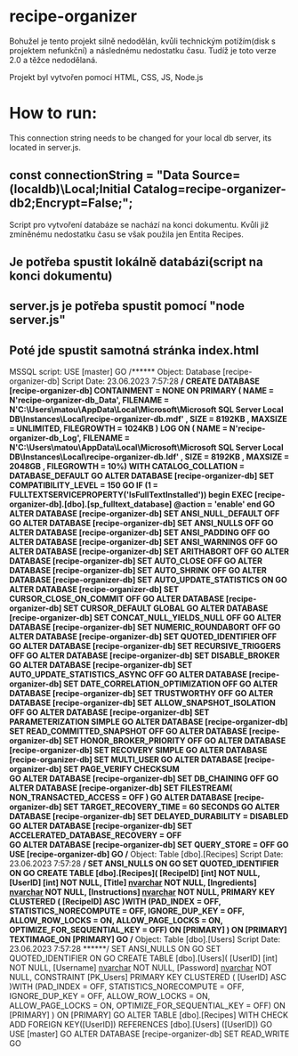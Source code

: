 # recipe-organizer

Bohužel je tento projekt silně nedodělán, kvůli technickým potížím(disk s projektem nefunkční) a následnému nedostatku času. Tudíž je toto verze 2.0 a těžce nedodělaná.

Projekt byl vytvořen pomocí HTML, CSS, JS, Node.js

# How to run:
This connection string needs to be changed for your local db server, its located in server.js.
## const connectionString = "Data Source=(localdb)\\Local;Initial Catalog=recipe-organizer-db2;Encrypt=False;";
Script pro vytvoření databáze se nachází na konci dokumentu. Kvůli již zmíněnému nedostatku času se však použila jen Entita Recipes.

## Je potřeba spustit lokálně databázi(script na konci dokumentu)
## server.js je potřeba spustit pomocí "node server.js"
## Poté jde spustit samotná stránka index.html


MSSQL script:
USE [master]
GO
/****** Object:  Database [recipe-organizer-db]    Script Date: 23.06.2023 7:57:28 ******/
CREATE DATABASE [recipe-organizer-db]
 CONTAINMENT = NONE
 ON  PRIMARY 
( NAME = N'recipe-organizer-db_Data', FILENAME = N'C:\Users\matou\AppData\Local\Microsoft\Microsoft SQL Server Local DB\Instances\Local\recipe-organizer-db.mdf' , SIZE = 8192KB , MAXSIZE = UNLIMITED, FILEGROWTH = 1024KB )
 LOG ON 
( NAME = N'recipe-organizer-db_Log', FILENAME = N'C:\Users\matou\AppData\Local\Microsoft\Microsoft SQL Server Local DB\Instances\Local\recipe-organizer-db.ldf' , SIZE = 8192KB , MAXSIZE = 2048GB , FILEGROWTH = 10%)
 WITH CATALOG_COLLATION = DATABASE_DEFAULT
GO
ALTER DATABASE [recipe-organizer-db] SET COMPATIBILITY_LEVEL = 150
GO
IF (1 = FULLTEXTSERVICEPROPERTY('IsFullTextInstalled'))
begin
EXEC [recipe-organizer-db].[dbo].[sp_fulltext_database] @action = 'enable'
end
GO
ALTER DATABASE [recipe-organizer-db] SET ANSI_NULL_DEFAULT OFF 
GO
ALTER DATABASE [recipe-organizer-db] SET ANSI_NULLS OFF 
GO
ALTER DATABASE [recipe-organizer-db] SET ANSI_PADDING OFF 
GO
ALTER DATABASE [recipe-organizer-db] SET ANSI_WARNINGS OFF 
GO
ALTER DATABASE [recipe-organizer-db] SET ARITHABORT OFF 
GO
ALTER DATABASE [recipe-organizer-db] SET AUTO_CLOSE OFF 
GO
ALTER DATABASE [recipe-organizer-db] SET AUTO_SHRINK OFF 
GO
ALTER DATABASE [recipe-organizer-db] SET AUTO_UPDATE_STATISTICS ON 
GO
ALTER DATABASE [recipe-organizer-db] SET CURSOR_CLOSE_ON_COMMIT OFF 
GO
ALTER DATABASE [recipe-organizer-db] SET CURSOR_DEFAULT  GLOBAL 
GO
ALTER DATABASE [recipe-organizer-db] SET CONCAT_NULL_YIELDS_NULL OFF 
GO
ALTER DATABASE [recipe-organizer-db] SET NUMERIC_ROUNDABORT OFF 
GO
ALTER DATABASE [recipe-organizer-db] SET QUOTED_IDENTIFIER OFF 
GO
ALTER DATABASE [recipe-organizer-db] SET RECURSIVE_TRIGGERS OFF 
GO
ALTER DATABASE [recipe-organizer-db] SET  DISABLE_BROKER 
GO
ALTER DATABASE [recipe-organizer-db] SET AUTO_UPDATE_STATISTICS_ASYNC OFF 
GO
ALTER DATABASE [recipe-organizer-db] SET DATE_CORRELATION_OPTIMIZATION OFF 
GO
ALTER DATABASE [recipe-organizer-db] SET TRUSTWORTHY OFF 
GO
ALTER DATABASE [recipe-organizer-db] SET ALLOW_SNAPSHOT_ISOLATION OFF 
GO
ALTER DATABASE [recipe-organizer-db] SET PARAMETERIZATION SIMPLE 
GO
ALTER DATABASE [recipe-organizer-db] SET READ_COMMITTED_SNAPSHOT OFF 
GO
ALTER DATABASE [recipe-organizer-db] SET HONOR_BROKER_PRIORITY OFF 
GO
ALTER DATABASE [recipe-organizer-db] SET RECOVERY SIMPLE 
GO
ALTER DATABASE [recipe-organizer-db] SET  MULTI_USER 
GO
ALTER DATABASE [recipe-organizer-db] SET PAGE_VERIFY CHECKSUM  
GO
ALTER DATABASE [recipe-organizer-db] SET DB_CHAINING OFF 
GO
ALTER DATABASE [recipe-organizer-db] SET FILESTREAM( NON_TRANSACTED_ACCESS = OFF ) 
GO
ALTER DATABASE [recipe-organizer-db] SET TARGET_RECOVERY_TIME = 60 SECONDS 
GO
ALTER DATABASE [recipe-organizer-db] SET DELAYED_DURABILITY = DISABLED 
GO
ALTER DATABASE [recipe-organizer-db] SET ACCELERATED_DATABASE_RECOVERY = OFF  
GO
ALTER DATABASE [recipe-organizer-db] SET QUERY_STORE = OFF
GO
USE [recipe-organizer-db]
GO
/****** Object:  Table [dbo].[Recipes]    Script Date: 23.06.2023 7:57:28 ******/
SET ANSI_NULLS ON
GO
SET QUOTED_IDENTIFIER ON
GO
CREATE TABLE [dbo].[Recipes](
	[RecipeID] [int] NOT NULL,
	[UserID] [int] NOT NULL,
	[Title] [nvarchar](100) NOT NULL,
	[Ingredients] [nvarchar](max) NOT NULL,
	[Instructions] [nvarchar](max) NOT NULL,
PRIMARY KEY CLUSTERED 
(
	[RecipeID] ASC
)WITH (PAD_INDEX = OFF, STATISTICS_NORECOMPUTE = OFF, IGNORE_DUP_KEY = OFF, ALLOW_ROW_LOCKS = ON, ALLOW_PAGE_LOCKS = ON, OPTIMIZE_FOR_SEQUENTIAL_KEY = OFF) ON [PRIMARY]
) ON [PRIMARY] TEXTIMAGE_ON [PRIMARY]
GO
/****** Object:  Table [dbo].[Users]    Script Date: 23.06.2023 7:57:28 ******/
SET ANSI_NULLS ON
GO
SET QUOTED_IDENTIFIER ON
GO
CREATE TABLE [dbo].[Users](
	[UserID] [int] NOT NULL,
	[Username] [nvarchar](20) NOT NULL,
	[Password] [nvarchar](20) NOT NULL,
 CONSTRAINT [PK_Users] PRIMARY KEY CLUSTERED 
(
	[UserID] ASC
)WITH (PAD_INDEX = OFF, STATISTICS_NORECOMPUTE = OFF, IGNORE_DUP_KEY = OFF, ALLOW_ROW_LOCKS = ON, ALLOW_PAGE_LOCKS = ON, OPTIMIZE_FOR_SEQUENTIAL_KEY = OFF) ON [PRIMARY]
) ON [PRIMARY]
GO
ALTER TABLE [dbo].[Recipes]  WITH CHECK ADD FOREIGN KEY([UserID])
REFERENCES [dbo].[Users] ([UserID])
GO
USE [master]
GO
ALTER DATABASE [recipe-organizer-db] SET  READ_WRITE 
GO
